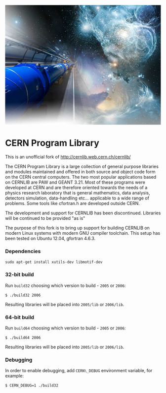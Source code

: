 ![cern.jpg](cern.jpg)

# CERN Program Library

This is an unofficial fork of http://cernlib.web.cern.ch/cernlib/

The CERN Program Library is a large collection of general purpose libraries and modules maintained and offered in both source and object code form on the CERN central computers. The two most popular applications based on CERNLIB are PAW and GEANT 3.21. Most of these programs were developed at CERN and are therefore oriented towards the needs of a physics research laboratory that is general mathematics, data analysis, detectors simulation, data-handling etc... applicable to a wide range of problems. Some tools like cfortran.h are developed outside CERN.

The development and support for CERNLIB has been discontinued. Libraries will be continued to be provided "as is"

The purpose of this fork is to bring up support for building CERNLIB on modern Linux systems with modern GNU compiler toolchain. This setup has been tested on Ubuntu 12.04, gfortran 4.6.3.

### Dependencies

```
sudo apt-get install xutils-dev libmotif-dev
```

### 32-bit build

Run `build32` choosing which version to build - `2005` or `2006`:

```
$ ./build32 2006
```

Resulting libraries will be placed into `2005/lib` or `2006/lib`.

### 64-bit build

Run `build64` choosing which version to build - `2005` or `2006`:

```
$ ./build64 2006
```

Resulting libraries will be placed into `2005/lib` or `2006/lib`.

### Debugging

In order to enable debugging, add `CERN\_DEBUG` environment variable, for example:

```
$ CERN_DEBUG=1 ./build32
```
